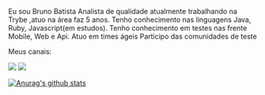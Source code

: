 Eu sou Bruno Batista Analista de qualidade atualmente trabalhando na Trybe ,atuo na área faz 5 anos.
Tenho conhecimento nas linguagens Java, Ruby, Javascript(em estudos).
Tenho conhecimento em testes nas frente Mobile, Web e Api.
Atuo em times ágeis
Participo das comunidades de teste

Meus canais:

[<img src="https://img.shields.io/badge/medium-%2312100E.svg?&style=for-the-badge&logo=medium&logoColor=white" />](https://medium.com/@brunobatista101)
[<img src="https://img.shields.io/badge/linkedin-%230077B5.svg?&style=for-the-badge&logo=linkedin&logoColor=white" />](https://www.linkedin.com/in/bruno-batista-87734464/)

[![Anurag's github stats](https://github-readme-stats.vercel.app/api?username=brunobatista25)](https://github.com/brunobatista25/github-readme-stats)
